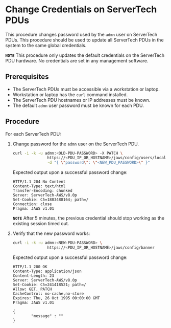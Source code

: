 # Change Credentials on ServerTech PDUs

This procedure changes password used by the `admn` user on ServerTech PDUs.
This procedure should be used to update all ServerTech PDUs in the system to
the same global credentials.

**`NOTE`** This procedure only updates the default credentials on the
ServerTech PDU hardware. No credentials are set in any management software.

## Prerequisites

- The ServerTech PDUs must be accessible via a workstation or laptop.
- Workstation or laptop has the `curl` command installed.
- The ServerTech PDU hostnames or IP addresses must be known.
- The default `admn` user password must be known for each PDU.

## Procedure

For each ServerTech PDU:

1. Change password for the `admn` user on the ServerTech PDU.

   ```bash
   curl -i -k -u admn:<OLD-PDU-PASSWORD> -X PATCH \
                  https://<PDU_IP_OR_HOSTNAME>/jaws/config/users/local/admn \
                  -d "{ \"password\": \"<NEW_PDU_PASSWORD>\" }"
   ```

   Expected output upon a successful password change:

   ```
   HTTP/1.1 204 No Content
   Content-Type: text/html
   Transfer-Encoding: chunked
   Server: ServerTech-AWS/v8.0p
   Set-Cookie: C5=1883488164; path=/
   Connection: close
   Pragma: JAWS v1.01
   ```

   **`NOTE`** After 5 minutes, the previous credential should stop working as the existing session timed out.

1. Verify that the new password works:

   ```bash
   curl -i -k -u admn:<NEW-PDU-PASSWORD> \
                  https://<PDU_IP_OR_HOSTNAME>/jaws/config/banner
   ```

   Expected output upon a successful password change:

   ```
   HTTP/1.1 200 OK
   Content-Type: application/json
   Content-Length: 23
   Server: ServerTech-AWS/v8.0p
   Set-Cookie: C5=241418521; path=/
   Allow: GET, PATCH
   CacheControl: no-cache,no-store
   Expires: Thu, 26 Oct 1995 00:00:00 GMT
   Pragma: JAWS v1.01

   {
           "message" : ""
   }
   ```


